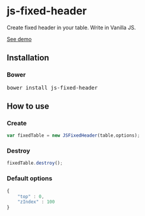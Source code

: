 # js-fixed-header

Create fixed header in your table. Write in Vanilla JS.

[See demo](https://zendre4.github.io/js-fixed-header/example/example1.html)
## Installation

### Bower
<pre>
bower install js-fixed-header
</pre>

## How to use 

### Create
```javascript
var fixedTable = new JSFixedHeader(table,options);
```

### Destroy
```javascript
fixedTable.destroy();
```

### Default options 
```javascript
{
    "top" : 0,
    "zIndex" : 100
}
```
